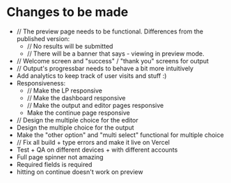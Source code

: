 # Changes to be made

- // The preview page needs to be functional. Differences from the published version:
  - // No results will be submitted
  - // There will be a banner that says - viewing in preview mode.
- // Welcome screen and "success" / "thank you" screens for output
- // Output's progressbar needs to behave a bit more intuitively
- Add analytics to keep track of user visits and stuff :)
- Responsiveness:
  - // Make the LP responsive
  - // Make the dashboard responsive
  - // Make the output and editor pages responsive
  - Make the continue page responsive
- // Design the multiple choice for the editor
- Design the multiple choice for the output
- Make the "other option" and "multi select" functional for multiple choice
- // Fix all build + type errors and make it live on Vercel
- Test + QA on different devices + with different accounts
- Full page spinner not amazing
- Required fields is required
- hitting on continue doesn't work on preview
